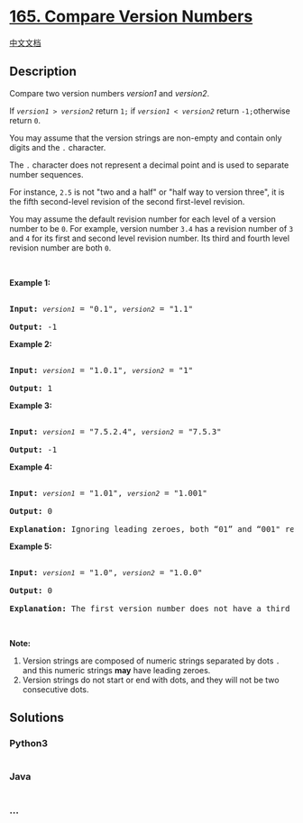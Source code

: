 # [165. Compare Version Numbers](https://leetcode.com/problems/compare-version-numbers)

[中文文档](/solution/0100-0199/0165.Compare%20Version%20Numbers/README.md)

## Description

<p>Compare two version numbers <em>version1</em> and <em>version2</em>.<br />

If <code><em>version1</em> &gt; <em>version2</em></code> return <code>1;</code>&nbsp;if <code><em>version1</em> &lt; <em>version2</em></code> return <code>-1;</code>otherwise return <code>0</code>.</p>

<p>You may assume that the version strings are non-empty and contain only digits and the <code>.</code> character.</p>

<p>The <code>.</code> character does not represent a decimal point and is used to separate number sequences.</p>

<p>For instance, <code>2.5</code> is not &quot;two and a half&quot; or &quot;half way to version three&quot;, it is the fifth second-level revision of the second first-level revision.</p>

<p>You may assume the default revision number for each level of a version number to be <code>0</code>. For example, version number <code>3.4</code> has a revision number of <code>3</code> and <code>4</code> for its first and second level revision number. Its third and fourth level revision number are both <code>0</code>.</p>

<p>&nbsp;</p>

<p><strong>Example 1:</strong></p>

<pre>

<strong>Input:</strong> <code><em>version1</em></code> = &quot;0.1&quot;, <code><em>version2</em></code> = &quot;1.1&quot;

<strong>Output:</strong> -1</pre>

<p><strong>Example 2:</strong></p>

<pre>

<strong>Input: </strong><code><em>version1</em></code> = &quot;1.0.1&quot;, <code><em>version2</em></code> = &quot;1&quot;

<strong>Output:</strong> 1</pre>

<p><strong>Example 3:</strong></p>

<pre>

<strong>Input:</strong> <code><em>version1</em></code> = &quot;7.5.2.4&quot;, <code><em>version2</em></code> = &quot;7.5.3&quot;

<strong>Output:</strong> -1</pre>

<p><strong>Example 4:</strong></p>

<pre>

<strong>Input:</strong> <code><em>version1</em></code> = &quot;1.01&quot;, <code><em>version2</em></code> = &quot;1.001&quot;

<strong>Output:</strong> 0

<strong>Explanation:</strong> Ignoring leading zeroes, both “01” and “001" represent the same number “1”</pre>

<p><strong>Example 5:</strong></p>

<pre>

<strong>Input:</strong> <code><em>version1</em></code> = &quot;1.0&quot;, <code><em>version2</em></code> = &quot;1.0.0&quot;

<strong>Output:</strong> 0

<strong>Explanation:</strong> The first version number does not have a third level revision number, which means its third level revision number is default to "0"</pre>

<p>&nbsp;</p>

<p><strong>Note:</strong></p>

<ol>

<li>Version strings are composed of numeric strings separated by dots <code>.</code> and this numeric strings <strong>may</strong> have leading zeroes. </li>
<li>Version strings do not start or end with dots, and they will not be two consecutive dots.</li>

</ol>

## Solutions

<!-- tabs:start -->

### **Python3**

```python

```

### **Java**

```java

```

### **...**

```

```

<!-- tabs:end -->
